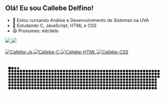 ## Olá! Eu sou Callebe Delfino!

- 🔭 Estou cursando Análise e Desenvolvimento de Sistemas na UVA
- 🌱 Estudando C, JavaScript, HTML e CSS
- 😄 Pronomes: ele/dele

<div>
  <a href="https://github.com/CallebeDelfino">
  <img height="180cm" src="https://github-readme-stats.vercel.app/api?username=callebedelfino&show_icons=true&theme=dark"/>
  <img height="180cm" src="https://github-readme-stats.vercel.app/api/top-langs/?username=anuraghazra&layout=compact&theme=dark"/>
</div>

<div style="display: inline_block"><br>
  <img align="center" alt="Callebe-Js" height="40" weight="40" src="https://cdn.jsdelivr.net/gh/devicons/devicon@latest/icons/javascript/javascript-original.svg" />
  <img align="center" alt="Callebe-C" height="40" weight="40" src="https://cdn.jsdelivr.net/gh/devicons/devicon@latest/icons/c/c-original.svg" />
  <img align="center" alt="Callebe-HTML" height="40" weight="40" src="https://cdn.jsdelivr.net/gh/devicons/devicon@latest/icons/html5/html5-original.svg" />
  <img align="center" alt="Callebe-CSS" height="40" weight="40" src="https://cdn.jsdelivr.net/gh/devicons/devicon@latest/icons/css3/css3-original.svg" />
</div>

##

<picture>
  <source media="(prefers-color-scheme: dark)" srcset="https://raw.githubusercontent.com/callebedelfino/callebedelfino/output/github-contribution-grid-snake-dark.svg">
  <source media="(prefers-color-scheme: light)" srcset="https://raw.githubusercontent.com/callebedelfino/callebedelfino/output/github-contribution-grid-snake.svg">
  <img alt="github contribution grid snake animation" src="https://raw.githubusercontent.com/callebedelfino/callebedelfino/output/github-contribution-grid-snake.svg">
</picture>
